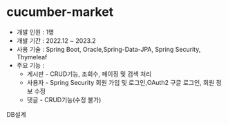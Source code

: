 # cucumber-market

- 개발 인원 : 1명
- 개발 기간 : 2022.12 ~ 2023.2
- 사용 기술 : Spring Boot, Oracle,Spring-Data-JPA, Spring Security, Thymeleaf
- 주요 기능 :
    - 게시판 - CRUD기능,  조회수,  페이징 및 검색 처리
    - 사용자 - Spring Security 회원 가입 및 로그인,OAuth2 구글 로그인, 회원 정보 수정
    - 댓글 - CRUD기능(수정 불가)

DB설계
